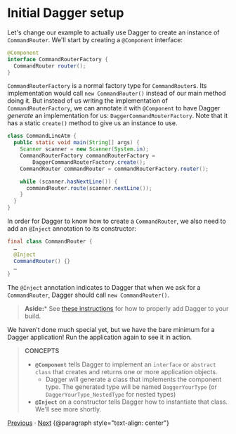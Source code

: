 # Initial Dagger setup

Let's change our example to actually use Dagger to create an instance of
`CommandRouter`. We'll start by creating a `@Component` interface:

```java
@Component
interface CommandRouterFactory {
  CommandRouter router();
}
```

`CommandRouterFactory` is a normal factory type for `CommandRouter`s. Its
implementation would call `new CommandRouter()` instead of our main method doing
it. But instead of us writing the implementation of `CommandRouterFactory`, we
can annotate it with `@Component` to have Dagger _generate_ an implementation
for us: `DaggerCommandRouterFactory`. Note that it has a static `create()`
method to give us an instance to use.

```java
class CommandLineAtm {
  public static void main(String[] args) {
    Scanner scanner = new Scanner(System.in);
    CommandRouterFactory commandRouterFactory =
        DaggerCommandRouterFactory.create();
    CommandRouter commandRouter = commandRouterFactory.router();

    while (scanner.hasNextLine()) {
      commandRouter.route(scanner.nextLine());
    }
  }
}
```

In order for Dagger to know how to create a `CommandRouter`, we also need to add
an `@Inject` annotation to its constructor:

```java
final class CommandRouter {
  …
  @Inject
  CommandRouter() {}
  …
}
```

The `@Inject` annotation indicates to Dagger that when we ask for a
`CommandRouter`, Dagger should call `new CommandRouter()`.

> **Aside:*** See [these instructions] for how to properly add Dagger to your
> build.

[these instructions]: https://github.com/google/dagger#installation

We haven't done much special yet, but we have the bare minimum for a Dagger
application! Run the application again to see it in action.

> **CONCEPTS**
>
> *   **`@Component`** tells Dagger to implement an `interface` or `abstract
>     class` that creates and returns one or more application objects.
>     *   Dagger will generate a class that implements the component type. The
>         generated type will be named `DaggerYourType` (or
>         `DaggerYourType_NestedType` for nested types)
> *   **`@Inject`** on a constructor tells Dagger how to instantiate that class.
>     We'll see more shortly.

[Previous](01-setup) · [Next](03-first-command)
{@paragraph style="text-align: center"}
